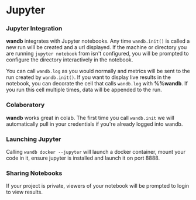 # Jupyter

### Jupyter Integration

**wandb** integrates with Jupyter notebooks. Any time `wandb.init()` is called a new run will be created and a url displayed. If the machine or directory you are running `jupyter notebook` from isn't configured, you will be prompted to configure the directory interactively in the notebook.

You can call `wandb.log` as you would normally and metrics will be sent to the run created by `wandb.init()`. If you want to display live results in the notebook, you can decorate the cell that calls `wandb.log` with **%%wandb**. If you run this cell multiple times, data will be appended to the run.

### Colaboratory

**wandb** works great in colab. The first time you call `wandb.init` we will automatically pull in your credentials if you're already logged into wandb.

### Launching Jupyter

Calling `wandb docker --jupyter` will launch a docker container, mount your code in it, ensure jupyter is installed and launch it on port 8888.

### Sharing Notebooks

If your project is private, viewers of your notebook will be prompted to login to view results.


